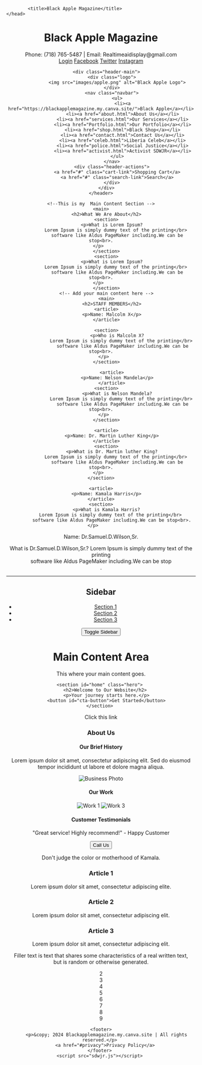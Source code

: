 <!DOCTYPE html>
<html lang="en US">
    <head>
        <meta charset="UTF-8">
        <meta name="viewport" content="width=device-width, initial-scale=1.0"> 
        <script src="https://cdnjs.cloudflare.com/ajax/libs/jquery/3.4.1/jquery.slim.min.js"></script>
        <link rel="stylesheet" href="sdwjr.css">
         
            <title>Black Apple Magazine</title>
    </head> 
<body>
     <!-- This is my Header Section -->
    <header>
        <h1>Black Apple Magazine</h1>
        <div class="top-bar">
            <div class="contact-info">
                <span>Phone: (718) 765-5487 | Email: Realtimeaidisplay@gmail.com</span>
            </div>
            <div class="social-login">
                <a href="https:realtimeaidisplay.com" class="login-link">Login</a>
                <a href="https://facebook.com/realsdwjr" class="social-link">Facebook</a>
                <a href="https://x.com/RealAI_Display" class="social-link">Twitter</a>
                <a href="https://www.instagram.com/voiceofactivist/" class="social-link">Instagram</a>
            </div>
        </div>

        <div class="header-main">
            <div class="logo">
                <img src="images/apple.png" alt="Black Apple Logo">
            </div>
            <nav class="navbar">
                <ul>
                    <li><a href="https://blackapplemagazine.my.canva.site/">Black Apple</a></li>
                    <li><a href="about.html">About Us</a></li>
                    <li><a href="services.html">Our Services</a></li>
                    <li><a href="Portfolio.html">Our Portfolio</a></li>
                    <li><a href="shop.html">Black Shop</a></li>
                    <li><a href="contact.html">Contact Us</a></li>
                    <li><a href="celeb.html">Liberia Celeb</a></li>
                    <li><a href="police.html">Social Justice</a></li>
                    <li><a href="activist.html">Activist SDWJR</a></li>
                </ul>
            </nav>
            <div class="header-actions">
                <a href="#" class="cart-link">Shopping Cart</a>
                <a href="#" class="search-link">Search</a>
            </div>
        </div>
    </header>

    <!--This is my  Main Content Section -->
    <main>
        <h2>What We Are About</h2>
        <section>
            <p>What is Lorem Ipsum?
                Lorem Ipsum is simply dummy text of the printing</br> 
                software like Aldus PageMaker including.We can be stop<br>.
            </p>          
        </section>
        <section>
            <p>What is Lorem Ipsum?
                Lorem Ipsum is simply dummy text of the printing</br> 
                software like Aldus PageMaker including.We can be stop<br>.
            </p>          
        </section>
        <!-- Add your main content here -->
        <main>
            <h2>STAFF MEMBERS</h2>
        <article>
            <p>Name: Malcolm X</p>
        </article>
             
        <section>
                <p>Who is Malcolm X?
                    Lorem Ipsum is simply dummy text of the printing</br> 
                    software like Aldus PageMaker including.We can be stop<br>.
                </p>          
        </section>

            <article>
                <p>Name: Nelson Mandela</p>
            </article>
        <section>
                <p>What is Nelson Mandela?
                    Lorem Ipsum is simply dummy text of the printing</br> 
                    software like Aldus PageMaker including.We can be stop<br>.
                </p>          
        </section>

        <article>
            <p>Name: Dr. Martin Luther King</p>
        </article>
        <section>
            <p>What is Dr. Martin luther King?
                Lorem Ipsum is simply dummy text of the printing</br> 
                software like Aldus PageMaker including.We can be stop<br>.
            </p>          
    </section>

    <article>
        <p>Name: Kamala Harris</p>
    </article>
    <section>
        <p>What is Kamala Harris?
            Lorem Ipsum is simply dummy text of the printing</br> 
            software like Aldus PageMaker including.We can be stop<br>.
        </p>          
</section>
<article>
    <p>Name: Dr.Samuel.D.Wilson,Sr.</p>
</article>
<section>
    <p>What is Dr.Samuel.D.Wilson,Sr.?
        Lorem Ipsum is simply dummy text of the printing</br> 
        software like Aldus PageMaker including.We can be stop<br>.
    </p>          
</section>
        <hr>
        <!--This is our html sidebar-->
        <div class="side" id="sidebar">
            <h2>Sidebar</h2>
            <ul>
                <li><a href="section1">Section 1</a></li>
                <li><a href="section2">Section 2</a></li>
                <li><a href="section3">Section 3</a></li>
            </ul>
            <!---This is Javascript Sidebar-->
            <button id="toggleButton">Toggle Sidebar</button>
        </div>
        <div class="content">
            <h1>Main Content Area</h1>
            <p>This where your main content goes.</p>
        </div>
        
    <section id="home" class="hero"> 
        <h2>Welcome to Our Website</h2> 
         <p>Your journey starts here.</p> 
        <button id="cta-button">Get Started</button>
    </section> 
<p id="sdwsr"></p>
<p id="susu"></p>

    
<p id="sdwjr">
    <a href="https:Blackapplemagazine.my.canva.site"></a>
    Click this link</p>

<section id="about">
        <h3>About Us</h3> 
    <div class="textbox">
            <h4>Our Brief History</h4> 
            <p>Lorem ipsum dolor sit amet, consectetur adipiscing elit. 
            Sed do eiusmod tempor incididunt ut labore 
            et dolore magna aliqua.
            </p>
    </div>
        </div> <img src="path/to/your-image.jpg" alt="Business Photo" class="about-image"> 
         <h4>Our Work</h4> <div class="work-gallery"> <img src="path/to/photo1.jpg" alt="Work 1"> 
            <imgsrc="path/to/photo2.jpg" alt="Work 2"> <img src="path/to/photo3.jpg" alt="Work 3"> 
    </div> <h4>Customer Testimonials</h4> <p>"Great service! Highly recommend!" - Happy Customer</p> 
        <button class="call-to-action">Call Us</button> 
</section>

 <p id="sdwjr">Don't judge the color or motherhood of Kamala.</p>


<section class="content"> 
    <div class="textbox"> 
        <h3>Article 1</h3> 
        <p>Lorem ipsum dolor sit amet, consectetur adipiscing elite.</p>
     </div> <div class="textbox"> <h3>Article 2</h3> 
        <p>Lorem ipsum dolor sit amet, consectetur adipiscing elit.</p> 
    </div> <div class="textbox"> <h3>Article 3</h3> 
        <p>Lorem ipsum dolor sit amet, consectetur adipiscing elit.</p> 
    </div> 
</section> 
<div class="grid-container">
    <div class="grid-item">
        <p>Filler text is text that shares some characteristics of a real written text,<br>
             but is random or otherwise generated.</p></div>
    <div class="grid-item">2</div>
    <div class="grid-item">3</div>
    <div class="grid-item">4</div>
    <div class="grid-item">5</div>
    <div class="grid-item">6</div>
    <div class="grid-item">7</div>
    <div class="grid-item">8</div>
    <div class="grid-item">9</div>
</div>
    
    <footer>
        <p>&copy; 2024 Blackapplemagazine.my.canva.site | All rights reserved.</p> 
        <a href="#privacy">Privacy Policy</a> 
    </footer> 
    <script src="sdwjr.js"></script> 
            
</body>
</html>
